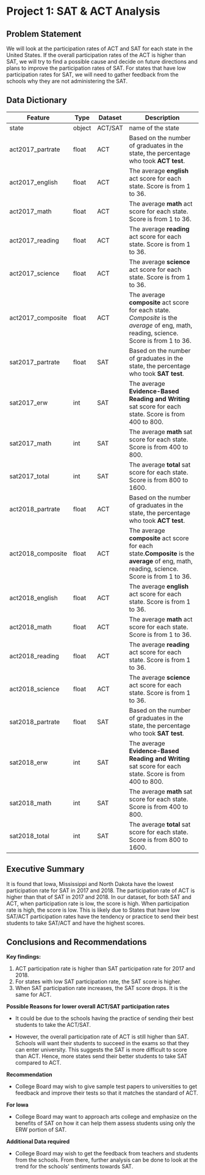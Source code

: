 # Project 1: SAT & ACT Analysis

## Problem Statement
We will look at the participation rates of ACT and SAT for each state in the United States. If the overall participation rates of the ACT is higher than SAT, we will try to find a possible cause and decide on future directions and plans to improve the participation rates of SAT. For states that have low participation rates for SAT, we will need to gather feedback from the schools why they are not administering the SAT.

## Data Dictionary
|Feature|Type|Dataset|Description|
|---|---|---|---|
|state|object|ACT/SAT|name of the state|
|act2017_partrate|float|ACT|Based on the number of graduates in the state, the percentage who took **ACT test**.|
|act2017_english|float|ACT|The average **english** act score for each state. Score is from 1 to 36.|
|act2017_math|float|ACT|The average **math** act score for each state. Score is from 1 to 36.|
|act2017_reading |float|ACT|The average **reading** act score for each state. Score is from 1 to 36.|
|act2017_science|float|ACT|The average **science** act score for each state. Score is from 1 to 36.|
|act2017_composite|float|ACT|The average **composite** act score for each state. *Composite* is the *average* of eng, math, reading, science. Score is from 1 to 36.|
|sat2017_partrate|float|SAT|Based on the number of graduates in the state, the percentage who took **SAT test**.|
|sat2017_erw|int|SAT|The average **Evidence-Based Reading and Writing** sat score for each state. Score is from 400 to 800.|
|sat2017_math|int|SAT|The average **math** sat score for each state. Score is from 400 to 800.|
|sat2017_total|int|SAT|The average **total** sat score for each state. Score is from 800 to 1600.|
|act2018_partrate|float|ACT|Based on the number of graduates in the state, the percentage who took **ACT test**.|
|act2018_composite|float|ACT|The average **composite** act score for each state.**Composite** is the **average** of eng, math, reading, science. Score is from 1 to 36.|
|act2018_english|float|ACT|The average **english** act score for each state. Score is from 1 to 36.|
|act2018_math|float|ACT|The average **math** act score for each state. Score is from 1 to 36.|
|act2018_reading |float|ACT|The average **reading** act score for each state. Score is from 1 to 36.|
|act2018_science|float|ACT|The average **science** act score for each state. Score is from 1 to 36.|
sat2018_partrate|float|SAT|Based on the number of graduates in the state, the percentage who took **SAT test**.|
|sat2018_erw|int|SAT|The average **Evidence-Based Reading and Writing** sat score for each state. Score is from 400 to 800.|
|sat2018_math|int|SAT|The average **math** sat score for each state. Score is from 400 to 800.|
|sat2018_total|int|SAT|The average **total** sat score for each state. Score is from 800 to 1600.|

## Executive Summary

It is found that Iowa, Mississippi and North Dakota have the lowest participation rate for SAT in 2017 and 2018. The participation rate of ACT is higher than that of SAT in 2017 and 2018. In our dataset, for both SAT and ACT, when participation rate is low, the score is high. When participation rate is high, the score is low. This is likely due to States that have low SAT/ACT participation rates have the tendency or practice to send their best students to take SAT/ACT and have the highest scores.

## Conclusions and Recommendations

**Key findings:**
1. ACT participation rate is higher than SAT participation rate for 2017 and 2018.
2. For states with low SAT participation rate, the SAT score is higher.
3. When SAT participation rate increases, the SAT score drops. It is the same for ACT.

**Possible Reasons for lower overall ACT/SAT participation rates**
- It could be due to the schools having the practice of sending their best students to take the ACT/SAT.

- However, the overall participation rate of ACT is still higher than SAT. Schools will want their students to succeed in the exams so that they can enter university. This suggests the SAT is more difficult to score than ACT. Hence, more states send their better students to take SAT compared to ACT.

**Recommendation**
- College Board may wish to give sample test papers to universities to get feedback and improve their tests so that it matches the standard of ACT.

**For Iowa**
- College Board may want to approach arts college and emphasize on the benefits of SAT on how it can help them assess students using only the ERW portion of SAT.

**Additional Data required**
- College Board may wish to get the feedback from teachers and students from the schools. From there, further analysis can be done to look at the trend for the schools' sentiments towards SAT.